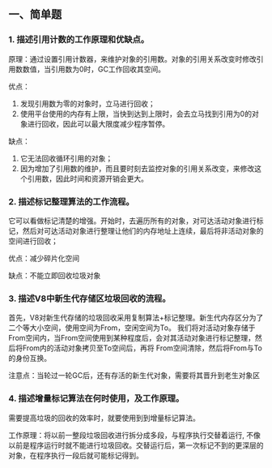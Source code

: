 ## 一、简单题

### 1. 描述引用计数的工作原理和优缺点。

原理：通过设置引用计数器，来维护对象的引用数。对象的引用关系改变时修改引用数数值，当引用数为0时，GC工作回收其空间。

优点：
1. 发现引用数为零的对象时，立马进行回收；
2. 使用平台使用的内存有上限，当快到达到上限时，会去立马找到引用为0的对象进行回收，因此可以最大限度减少程序暂停。

缺点：
1. 它无法回收循环引用的对象；
2. 因为增加了引用数的维护，而且要时刻去监控对象的引用关系改变，来修改这个引用数，因此时间和资源开销会更大。

### 2. 描述标记整理算法的工作流程。

它可以看做标记清楚的增强。开始时，去遍历所有的对象，对可达活动对象进行标记，然后对可达活动对象进行整理让他们的内存地址上连续，最后将非活动对象的空间进行回收；

优点：减少碎片化空间

缺点：不能立即回收垃圾对象

### 3. 描述V8中新生代存储区垃圾回收的流程。

首先，V8对新生代存储的垃圾回收采用复制算法+标记整理。新生代内存区分为了二个等大小空间，使用空间为From，空闲空间为To。
我们将对活动对象存储于From空间内，当From空间使用到某种程度后，会对其活动对象进行标记整理，然后将From内的活动对象拷贝至To空间后，再将
From空间清除，然后将From与To的身份互换。

注意点：当轮过一轮GC后，还有存活的新生代对象，需要将其晋升到老生对象区

### 4. 描述增量标记算法在何时使用，及工作原理。

需要提高垃圾的回收的效率时，就要使用到到增量标记算法。

工作原理：将以前一整段垃圾回收进行拆分成多段，与程序执行交替着运行, 不像以前是程序运行时就不能进行垃圾回收。交替运行后，第一次标记不到的更深层的对象，在程序执行一段后就可能标记得到。








